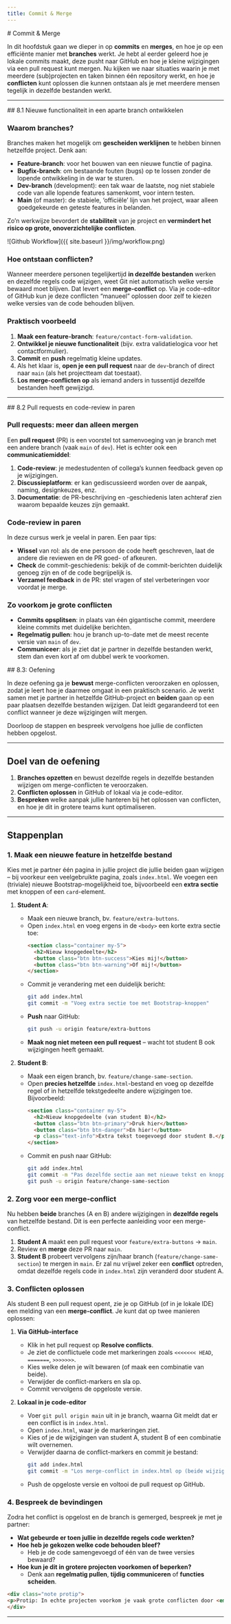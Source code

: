 ```yaml
---
title: Commit & Merge
---
```


<div class="header1" id="commit-merge" markdown="1">
# Commit & Merge
</div>

In dit hoofdstuk gaan we dieper in op **commits** en **merges**, en hoe je op een efficiënte manier met **branches** werkt. Je hebt al eerder geleerd hoe je lokale commits maakt, deze pusht naar GitHub en hoe je kleine wijzigingen via een pull request kunt mergen. Nu kijken we naar situaties waarin je met meerdere (sub)projecten en taken binnen één repository werkt, en hoe je **conflicten** kunt oplossen die kunnen ontstaan als je met meerdere mensen tegelijk in dezelfde bestanden werkt.

---

<div class="header2" markdown="1">
## 8.1 Nieuwe functionaliteit in een aparte branch ontwikkelen
</div>

### Waarom branches?
Branches maken het mogelijk om **gescheiden werklijnen** te hebben binnen hetzelfde project. Denk aan:

- **Feature-branch**: voor het bouwen van een nieuwe functie of pagina.  
- **Bugfix-branch**: om bestaande fouten (bugs) op te lossen zonder de lopende ontwikkeling in de war te sturen.  
- **Dev-branch** (development): een tak waar de laatste, nog niet stabiele code van alle lopende features samenkomt, voor intern testen.  
- **Main** (of master): de stabiele, ‘officiële’ lijn van het project, waar alleen goedgekeurde en geteste features in belanden.  

Zo’n werkwijze bevordert de **stabiliteit** van je project en **vermindert het risico op grote, onoverzichtelijke conflicten**.

![Github Workflow]({{ site.baseurl }}/img/workflow.png)

### Hoe ontstaan conflicten?
Wanneer meerdere personen tegelijkertijd **in dezelfde bestanden** werken en dezelfde regels code wijzigen, weet Git niet automatisch welke versie bewaard moet blijven. Dat levert een **merge-conflict** op. Via je code-editor of GitHub kun je deze conflicten “manueel” oplossen door zelf te kiezen welke versies van de code behouden blijven.

### Praktisch voorbeeld
1. **Maak een feature-branch**: `feature/contact-form-validation`.  
2. **Ontwikkel je nieuwe functionaliteit** (bijv. extra validatielogica voor het contactformulier).  
3. **Commit** en **push** regelmatig kleine updates.  
4. Als het klaar is, **open je een pull request** naar de `dev`-branch of direct naar `main` (als het projectteam dat toestaat).  
5. **Los merge-conflicten op** als iemand anders in tussentijd dezelfde bestanden heeft gewijzigd.  

---

<div class="header2" markdown="1">
## 8.2 Pull requests en code-review in paren
</div>

### Pull requests: meer dan alleen mergen
Een **pull request** (PR) is een voorstel tot samenvoeging van je branch met een andere branch (vaak `main` of `dev`). Het is echter ook een **communicatiemiddel**:

1. **Code-review**: je medestudenten of collega’s kunnen feedback geven op je wijzigingen.  
2. **Discussieplatform**: er kan gediscussieerd worden over de aanpak, naming, designkeuzes, enz.  
3. **Documentatie**: de PR-beschrijving en -geschiedenis laten achteraf zien waarom bepaalde keuzes zijn gemaakt.

### Code-review in paren
In deze cursus werk je veelal in paren. Een paar tips:

- **Wissel** van rol: als de ene persoon de code heeft geschreven, laat de andere die reviewen en de PR goed- of afkeuren.  
- **Check** de commit-geschiedenis: bekijk of de commit-berichten duidelijk genoeg zijn en of de code begrijpelijk is.  
- **Verzamel feedback** in de PR: stel vragen of stel verbeteringen voor voordat je merge.  

### Zo voorkom je grote conflicten
- **Commits opsplitsen**: in plaats van één gigantische commit, meerdere kleine commits met duidelijke berichten.  
- **Regelmatig pullen**: hou je branch up-to-date met de meest recente versie van `main` of `dev`.  
- **Communiceer**: als je ziet dat je partner in dezelfde bestanden werkt, stem dan even kort af om dubbel werk te voorkomen.

<div class="header2" markdown="1">
## 8.3: Oefening
</div>


In deze oefening ga je **bewust** merge-conflicten veroorzaken en oplossen, zodat je leert hoe je daarmee omgaat in een praktisch scenario. Je werkt samen met je partner in hetzelfde GitHub-project en **beiden** gaan op een paar plaatsen dezelfde bestanden wijzigen. Dat leidt gegarandeerd tot een conflict wanneer je deze wijzigingen wilt mergen.  

Doorloop de stappen en bespreek vervolgens hoe jullie de conflicten hebben opgelost.

---

## Doel van de oefening
1. **Branches opzetten** en bewust dezelfde regels in dezelfde bestanden wijzigen om merge-conflicten te veroorzaken.  
2. **Conflicten oplossen** in GitHub of lokaal via je code-editor.  
3. **Bespreken** welke aanpak jullie hanteren bij het oplossen van conflicten, en hoe je dit in grotere teams kunt optimaliseren.  

---

## Stappenplan

### 1. Maak een nieuwe feature in hetzelfde bestand
Kies met je partner één pagina in jullie project die jullie beiden gaan wijzigen – bij voorkeur een veelgebruikte pagina, zoals `index.html`. We voegen een (triviale) nieuwe Bootstrap-mogelijkheid toe, bijvoorbeeld een **extra sectie** met knoppen of een `card`-element. 

1. **Student A**: 
   - Maak een nieuwe branch, bv. `feature/extra-buttons`.  
   - Open `index.html` en voeg ergens in de `<body>` een korte extra sectie toe:
     ```html
     <section class="container my-5">
       <h2>Nieuw knopgedeelte</h2>
       <button class="btn btn-success">Kies mij!</button>
       <button class="btn btn-warning">Of mij!</button>
     </section>
     ```
   - Commit je verandering met een duidelijk bericht:
     ```bash
     git add index.html
     git commit -m "Voeg extra sectie toe met Bootstrap-knoppen"
     ```
   - **Push** naar GitHub:
     ```bash
     git push -u origin feature/extra-buttons
     ```
   - **Maak nog niet meteen een pull request** – wacht tot student B ook wijzigingen heeft gemaakt.

2. **Student B**:
   - Maak een eigen branch, bv. `feature/change-same-section`.  
   - Open **precies hetzelfde** `index.html`-bestand en voeg op dezelfde regel of in hetzelfde tekstgedeelte andere wijzigingen toe. Bijvoorbeeld:
     ```html
     <section class="container my-5">
       <h2>Nieuw knopgedeelte (van student B)</h2>
       <button class="btn btn-primary">Druk hier</button>
       <button class="btn btn-danger">En hier!</button>
       <p class="text-info">Extra tekst toegevoegd door student B.</p>
     </section>
     ```
   - Commit en push naar GitHub:
     ```bash
     git add index.html
     git commit -m "Pas dezelfde sectie aan met nieuwe tekst en knoppen"
     git push -u origin feature/change-same-section
     ```

### 2. Zorg voor een merge-conflict
Nu hebben **beide** branches (A en B) andere wijzigingen in **dezelfde regels** van hetzelfde bestand. Dit is een perfecte aanleiding voor een merge-conflict.

1. **Student A** maakt een pull request voor `feature/extra-buttons` → `main`.  
2. Review en **merge** deze PR naar `main`.  
3. **Student B** probeert vervolgens zijn/haar branch (`feature/change-same-section`) te mergen in `main`. Er zal nu vrijwel zeker een **conflict** optreden, omdat dezelfde regels code in `index.html` zijn veranderd door student A.

### 3. Conflicten oplossen
Als student B een pull request opent, zie je op GitHub (of in je lokale IDE) een melding van een **merge-conflict**. Je kunt dat op twee manieren oplossen:

1. **Via GitHub-interface**  
   - Klik in het pull request op **Resolve conflicts**.  
   - Je ziet de conflictuele code met markeringen zoals `<<<<<<< HEAD`, `=======`, `>>>>>>>`.  
   - Kies welke delen je wilt bewaren (of maak een combinatie van beide).  
   - Verwijder de conflict-markers en sla op.  
   - Commit vervolgens de opgeloste versie.

2. **Lokaal in je code-editor**  
   - Voer `git pull origin main` uit in je branch, waarna Git meldt dat er een conflict is in `index.html`.  
   - Open `index.html`, waar je de markeringen ziet.  
   - Kies of je de wijzigingen van student A, student B of een combinatie wilt overnemen.  
   - Verwijder daarna de conflict-markers en commit je bestand:
     ```bash
     git add index.html
     git commit -m "Los merge-conflict in index.html op (beide wijzigingen gecombineerd)"
     ```
   - Push de opgeloste versie en voltooi de pull request op GitHub.

### 4. Bespreek de bevindingen
Zodra het conflict is opgelost en de branch is gemerged, bespreek je met je partner:

- **Wat gebeurde er toen jullie in dezelfde regels code werkten?**  
- **Hoe heb je gekozen welke code behouden bleef?**  
  - Heb je de code samengevoegd of één van de twee versies bewaard?  
- **Hoe kun je dit in grotere projecten voorkomen of beperken?**  
  - Denk aan **regelmatig pullen**, **tijdig communiceren** of **functies scheiden**.  

```html
<div class="note protip">
<p>Protip: In echte projecten voorkom je vaak grote conflicten door <em>kleine, regelmatige commits</em> te maken en <em>regelmatig te synchroniseren met main</em>. Communicatie in een team is cruciaal!</p>
</div>
```

---

